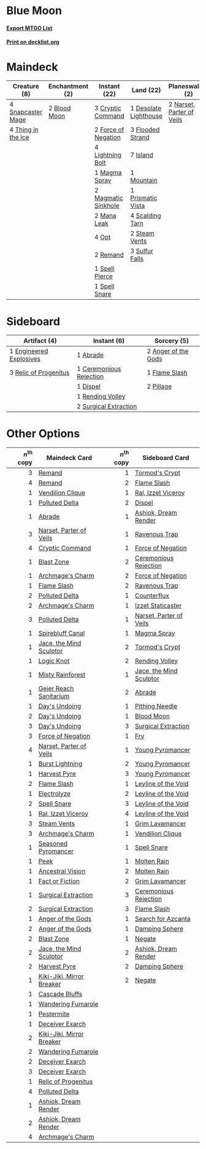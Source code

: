 # Blue Moon

#### [Export MTGO List](../collection/Blue%20Moon/Blue%20Moon.txt)
#### [Print on decklist.org](http://decklist.org/?deckmain=2%09Blood%20Moon%0A3%09Cryptic%20Command%0A1%09Desolate%20Lighthouse%0A3%09Flooded%20Strand%0A2%09Force%20of%20Negation%0A7%09Island%0A4%09Lightning%20Bolt%0A1%09Magma%20Spray%0A2%09Magmatic%20Sinkhole%0A2%09Mana%20Leak%0A1%09Mountain%0A2%09Narset,%20Parter%20of%20Veils%0A4%09Opt%0A1%09Prismatic%20Vista%0A2%09Remand%0A4%09Scalding%20Tarn%0A4%09Serum%20Visions%0A4%09Snapcaster%20Mage%0A1%09Spell%20Pierce%0A1%09Spell%20Snare%0A2%09Steam%20Vents%0A3%09Sulfur%20Falls%0A4%09Thing%20in%20the%20Ice&deckside=1%09Abrade%0A2%09Anger%20of%20the%20Gods%0A1%09Ceremonious%20Rejection%0A1%09Dispel%0A1%09Engineered%20Explosives%0A1%09Flame%20Slash%0A2%09Pillage%0A3%09Relic%20of%20Progenitus%0A1%09Rending%20Volley%0A2%09Surgical%20Extraction)
# Maindeck

|                                        Creature (8)                                         |                                   Enchantment (2)                                    |                                         Instant (22)                                         |                                           Land (22)                                            |                                          Planeswalker (2)                                          |                                       Sorcery (4)                                       |
|---------------------------------------------------------------------------------------------|--------------------------------------------------------------------------------------|----------------------------------------------------------------------------------------------|------------------------------------------------------------------------------------------------|----------------------------------------------------------------------------------------------------|-----------------------------------------------------------------------------------------|
|4 [Snapcaster Mage](http://gatherer.wizards.com/Pages/Card/Details.aspx?multiverseid=227676) |2 [Blood Moon](http://gatherer.wizards.com/Pages/Card/Details.aspx?multiverseid=45386)|3 [Cryptic Command](http://gatherer.wizards.com/Pages/Card/Details.aspx?multiverseid=438614)  |1 [Desolate Lighthouse](http://gatherer.wizards.com/Pages/Card/Details.aspx?multiverseid=240147)|2 [Narset, Parter of Veils](http://gatherer.wizards.com/Pages/Card/Details.aspx?multiverseid=460988)|4 [Serum Visions](http://gatherer.wizards.com/Pages/Card/Details.aspx?multiverseid=50145)|
|4 [Thing in the Ice](http://gatherer.wizards.com/Pages/Card/Details.aspx?multiverseid=409836)|                                                                                      |2 [Force of Negation](http://gatherer.wizards.com/Pages/Card/Details.aspx?multiverseid=464001)|3 [Flooded Strand](http://gatherer.wizards.com/Pages/Card/Details.aspx?multiverseid=405098)     |                                                                                                    |                                                                                         |
|                                                                                             |                                                                                      |4 [Lightning Bolt](http://gatherer.wizards.com/Pages/Card/Details.aspx?multiverseid=806)      |7 [Island](http://gatherer.wizards.com/Pages/Card/Details.aspx?multiverseid=439857)             |                                                                                                    |                                                                                         |
|                                                                                             |                                                                                      |1 [Magma Spray](http://gatherer.wizards.com/Pages/Card/Details.aspx?multiverseid=426843)      |1 [Mountain](http://gatherer.wizards.com/Pages/Card/Details.aspx?multiverseid=439859)           |                                                                                                    |                                                                                         |
|                                                                                             |                                                                                      |2 [Magmatic Sinkhole](http://gatherer.wizards.com/Pages/Card/Details.aspx?multiverseid=464084)|1 [Prismatic Vista](http://gatherer.wizards.com/Pages/Card/Details.aspx?multiverseid=464193)    |                                                                                                    |                                                                                         |
|                                                                                             |                                                                                      |2 [Mana Leak](http://gatherer.wizards.com/Pages/Card/Details.aspx?multiverseid=45242)         |4 [Scalding Tarn](http://gatherer.wizards.com/Pages/Card/Details.aspx?multiverseid=405107)      |                                                                                                    |                                                                                         |
|                                                                                             |                                                                                      |4 [Opt](http://gatherer.wizards.com/Pages/Card/Details.aspx?multiverseid=442948)              |2 [Steam Vents](http://gatherer.wizards.com/Pages/Card/Details.aspx?multiverseid=405109)        |                                                                                                    |                                                                                         |
|                                                                                             |                                                                                      |2 [Remand](http://gatherer.wizards.com/Pages/Card/Details.aspx?multiverseid=380255)           |3 [Sulfur Falls](http://gatherer.wizards.com/Pages/Card/Details.aspx?multiverseid=443135)       |                                                                                                    |                                                                                         |
|                                                                                             |                                                                                      |1 [Spell Pierce](http://gatherer.wizards.com/Pages/Card/Details.aspx?multiverseid=425876)     |                                                                                                |                                                                                                    |                                                                                         |
|                                                                                             |                                                                                      |1 [Spell Snare](http://gatherer.wizards.com/Pages/Card/Details.aspx?multiverseid=446100)      |                                                                                                |                                                                                                    |                                                                                         |


# Sideboard

|                                          Artifact (4)                                           |                                           Instant (6)                                            |                                         Sorcery (5)                                          |
|-------------------------------------------------------------------------------------------------|--------------------------------------------------------------------------------------------------|----------------------------------------------------------------------------------------------|
|1 [Engineered Explosives](http://gatherer.wizards.com/Pages/Card/Details.aspx?multiverseid=50139)|1 [Abrade](http://gatherer.wizards.com/Pages/Card/Details.aspx?multiverseid=430772)               |2 [Anger of the Gods](http://gatherer.wizards.com/Pages/Card/Details.aspx?multiverseid=438682)|
|3 [Relic of Progenitus](http://gatherer.wizards.com/Pages/Card/Details.aspx?multiverseid=174824) |1 [Ceremonious Rejection](http://gatherer.wizards.com/Pages/Card/Details.aspx?multiverseid=417613)|1 [Flame Slash](http://gatherer.wizards.com/Pages/Card/Details.aspx?multiverseid=416914)      |
|                                                                                                 |1 [Dispel](http://gatherer.wizards.com/Pages/Card/Details.aspx?multiverseid=401858)               |2 [Pillage](http://gatherer.wizards.com/Pages/Card/Details.aspx?multiverseid=14755)           |
|                                                                                                 |1 [Rending Volley](http://gatherer.wizards.com/Pages/Card/Details.aspx?multiverseid=394663)       |                                                                                              |
|                                                                                                 |2 [Surgical Extraction](http://gatherer.wizards.com/Pages/Card/Details.aspx?multiverseid=397706)  |                                                                                              |


# Other Options

|*n*<sup>th</sup> copy|                                           Maindeck Card                                           |*n*<sup>th</sup> copy|                                          Sideboard Card                                          |
|--------------------:|---------------------------------------------------------------------------------------------------|--------------------:|--------------------------------------------------------------------------------------------------|
|                    3|[Remand](http://gatherer.wizards.com/Pages/Card/Details.aspx?multiverseid=380255)                  |                    1|[Tormod's Crypt](http://gatherer.wizards.com/Pages/Card/Details.aspx?multiverseid=389723)         |
|                    4|[Remand](http://gatherer.wizards.com/Pages/Card/Details.aspx?multiverseid=380255)                  |                    2|[Flame Slash](http://gatherer.wizards.com/Pages/Card/Details.aspx?multiverseid=416914)            |
|                    1|[Vendilion Clique](http://gatherer.wizards.com/Pages/Card/Details.aspx?multiverseid=442065)        |                    1|[Ral, Izzet Viceroy](http://gatherer.wizards.com/Pages/Card/Details.aspx?multiverseid=452945)     |
|                    1|[Polluted Delta](http://gatherer.wizards.com/Pages/Card/Details.aspx?multiverseid=405104)          |                    2|[Dispel](http://gatherer.wizards.com/Pages/Card/Details.aspx?multiverseid=401858)                 |
|                    1|[Abrade](http://gatherer.wizards.com/Pages/Card/Details.aspx?multiverseid=430772)                  |                    1|[Ashiok, Dream Render](http://gatherer.wizards.com/Pages/Card/Details.aspx?multiverseid=461155)   |
|                    3|[Narset, Parter of Veils](http://gatherer.wizards.com/Pages/Card/Details.aspx?multiverseid=460988) |                    1|[Ravenous Trap](http://gatherer.wizards.com/Pages/Card/Details.aspx?multiverseid=197537)          |
|                    4|[Cryptic Command](http://gatherer.wizards.com/Pages/Card/Details.aspx?multiverseid=438614)         |                    1|[Force of Negation](http://gatherer.wizards.com/Pages/Card/Details.aspx?multiverseid=464001)      |
|                    1|[Blast Zone](http://gatherer.wizards.com/Pages/Card/Details.aspx?multiverseid=461171)              |                    2|[Ceremonious Rejection](http://gatherer.wizards.com/Pages/Card/Details.aspx?multiverseid=417613)  |
|                    1|[Archmage's Charm](http://gatherer.wizards.com/Pages/Card/Details.aspx?multiverseid=463989)        |                    2|[Force of Negation](http://gatherer.wizards.com/Pages/Card/Details.aspx?multiverseid=464001)      |
|                    1|[Flame Slash](http://gatherer.wizards.com/Pages/Card/Details.aspx?multiverseid=416914)             |                    2|[Ravenous Trap](http://gatherer.wizards.com/Pages/Card/Details.aspx?multiverseid=197537)          |
|                    2|[Polluted Delta](http://gatherer.wizards.com/Pages/Card/Details.aspx?multiverseid=405104)          |                    1|[Counterflux](http://gatherer.wizards.com/Pages/Card/Details.aspx?multiverseid=405183)            |
|                    2|[Archmage's Charm](http://gatherer.wizards.com/Pages/Card/Details.aspx?multiverseid=463989)        |                    1|[Izzet Staticaster](http://gatherer.wizards.com/Pages/Card/Details.aspx?multiverseid=253638)      |
|                    3|[Polluted Delta](http://gatherer.wizards.com/Pages/Card/Details.aspx?multiverseid=405104)          |                    1|[Narset, Parter of Veils](http://gatherer.wizards.com/Pages/Card/Details.aspx?multiverseid=460988)|
|                    1|[Spirebluff Canal](http://gatherer.wizards.com/Pages/Card/Details.aspx?multiverseid=417822)        |                    1|[Magma Spray](http://gatherer.wizards.com/Pages/Card/Details.aspx?multiverseid=426843)            |
|                    1|[Jace, the Mind Sculptor](http://gatherer.wizards.com/Pages/Card/Details.aspx?multiverseid=442051) |                    2|[Tormod's Crypt](http://gatherer.wizards.com/Pages/Card/Details.aspx?multiverseid=389723)         |
|                    1|[Logic Knot](http://gatherer.wizards.com/Pages/Card/Details.aspx?multiverseid=126151)              |                    2|[Rending Volley](http://gatherer.wizards.com/Pages/Card/Details.aspx?multiverseid=394663)         |
|                    1|[Misty Rainforest](http://gatherer.wizards.com/Pages/Card/Details.aspx?multiverseid=405102)        |                    1|[Jace, the Mind Sculptor](http://gatherer.wizards.com/Pages/Card/Details.aspx?multiverseid=442051)|
|                    1|[Geier Reach Sanitarium](http://gatherer.wizards.com/Pages/Card/Details.aspx?multiverseid=414510)  |                    2|[Abrade](http://gatherer.wizards.com/Pages/Card/Details.aspx?multiverseid=430772)                 |
|                    1|[Day's Undoing](http://gatherer.wizards.com/Pages/Card/Details.aspx?multiverseid=398652)           |                    1|[Pithing Needle](http://gatherer.wizards.com/Pages/Card/Details.aspx?multiverseid=129526)         |
|                    2|[Day's Undoing](http://gatherer.wizards.com/Pages/Card/Details.aspx?multiverseid=398652)           |                    1|[Blood Moon](http://gatherer.wizards.com/Pages/Card/Details.aspx?multiverseid=45386)              |
|                    3|[Day's Undoing](http://gatherer.wizards.com/Pages/Card/Details.aspx?multiverseid=398652)           |                    3|[Surgical Extraction](http://gatherer.wizards.com/Pages/Card/Details.aspx?multiverseid=397706)    |
|                    3|[Force of Negation](http://gatherer.wizards.com/Pages/Card/Details.aspx?multiverseid=464001)       |                    1|[Fry](http://gatherer.wizards.com/Pages/Card/Details.aspx?multiverseid=466894)                    |
|                    4|[Narset, Parter of Veils](http://gatherer.wizards.com/Pages/Card/Details.aspx?multiverseid=460988) |                    1|[Young Pyromancer](http://gatherer.wizards.com/Pages/Card/Details.aspx?multiverseid=426592)       |
|                    1|[Burst Lightning](http://gatherer.wizards.com/Pages/Card/Details.aspx?multiverseid=397662)         |                    2|[Young Pyromancer](http://gatherer.wizards.com/Pages/Card/Details.aspx?multiverseid=426592)       |
|                    1|[Harvest Pyre](http://gatherer.wizards.com/Pages/Card/Details.aspx?multiverseid=220010)            |                    3|[Young Pyromancer](http://gatherer.wizards.com/Pages/Card/Details.aspx?multiverseid=426592)       |
|                    2|[Flame Slash](http://gatherer.wizards.com/Pages/Card/Details.aspx?multiverseid=416914)             |                    1|[Leyline of the Void](http://gatherer.wizards.com/Pages/Card/Details.aspx?multiverseid=107682)    |
|                    1|[Electrolyze](http://gatherer.wizards.com/Pages/Card/Details.aspx?multiverseid=247276)             |                    2|[Leyline of the Void](http://gatherer.wizards.com/Pages/Card/Details.aspx?multiverseid=107682)    |
|                    2|[Spell Snare](http://gatherer.wizards.com/Pages/Card/Details.aspx?multiverseid=446100)             |                    3|[Leyline of the Void](http://gatherer.wizards.com/Pages/Card/Details.aspx?multiverseid=107682)    |
|                    1|[Ral, Izzet Viceroy](http://gatherer.wizards.com/Pages/Card/Details.aspx?multiverseid=452945)      |                    4|[Leyline of the Void](http://gatherer.wizards.com/Pages/Card/Details.aspx?multiverseid=107682)    |
|                    3|[Steam Vents](http://gatherer.wizards.com/Pages/Card/Details.aspx?multiverseid=405109)             |                    1|[Grim Lavamancer](http://gatherer.wizards.com/Pages/Card/Details.aspx?multiverseid=430589)        |
|                    3|[Archmage's Charm](http://gatherer.wizards.com/Pages/Card/Details.aspx?multiverseid=463989)        |                    1|[Vendilion Clique](http://gatherer.wizards.com/Pages/Card/Details.aspx?multiverseid=442065)       |
|                    1|[Seasoned Pyromancer](http://gatherer.wizards.com/Pages/Card/Details.aspx?multiverseid=464094)     |                    1|[Spell Snare](http://gatherer.wizards.com/Pages/Card/Details.aspx?multiverseid=446100)            |
|                    1|[Peek](http://gatherer.wizards.com/Pages/Card/Details.aspx?multiverseid=130903)                    |                    1|[Molten Rain](http://gatherer.wizards.com/Pages/Card/Details.aspx?multiverseid=425928)            |
|                    1|[Ancestral Vision](http://gatherer.wizards.com/Pages/Card/Details.aspx?multiverseid=189244)        |                    2|[Molten Rain](http://gatherer.wizards.com/Pages/Card/Details.aspx?multiverseid=425928)            |
|                    1|[Fact or Fiction](http://gatherer.wizards.com/Pages/Card/Details.aspx?multiverseid=405223)         |                    2|[Grim Lavamancer](http://gatherer.wizards.com/Pages/Card/Details.aspx?multiverseid=430589)        |
|                    1|[Surgical Extraction](http://gatherer.wizards.com/Pages/Card/Details.aspx?multiverseid=397706)     |                    3|[Ceremonious Rejection](http://gatherer.wizards.com/Pages/Card/Details.aspx?multiverseid=417613)  |
|                    2|[Surgical Extraction](http://gatherer.wizards.com/Pages/Card/Details.aspx?multiverseid=397706)     |                    3|[Flame Slash](http://gatherer.wizards.com/Pages/Card/Details.aspx?multiverseid=416914)            |
|                    1|[Anger of the Gods](http://gatherer.wizards.com/Pages/Card/Details.aspx?multiverseid=438682)       |                    1|[Search for Azcanta](http://gatherer.wizards.com/Pages/Card/Details.aspx?multiverseid=435226)     |
|                    2|[Anger of the Gods](http://gatherer.wizards.com/Pages/Card/Details.aspx?multiverseid=438682)       |                    1|[Damping Sphere](http://gatherer.wizards.com/Pages/Card/Details.aspx?multiverseid=443101)         |
|                    2|[Blast Zone](http://gatherer.wizards.com/Pages/Card/Details.aspx?multiverseid=461171)              |                    1|[Negate](http://gatherer.wizards.com/Pages/Card/Details.aspx?multiverseid=423707)                 |
|                    2|[Jace, the Mind Sculptor](http://gatherer.wizards.com/Pages/Card/Details.aspx?multiverseid=442051) |                    2|[Ashiok, Dream Render](http://gatherer.wizards.com/Pages/Card/Details.aspx?multiverseid=461155)   |
|                    2|[Harvest Pyre](http://gatherer.wizards.com/Pages/Card/Details.aspx?multiverseid=220010)            |                    2|[Damping Sphere](http://gatherer.wizards.com/Pages/Card/Details.aspx?multiverseid=443101)         |
|                    1|[Kiki-Jiki, Mirror Breaker](http://gatherer.wizards.com/Pages/Card/Details.aspx?multiverseid=50321)|                    2|[Negate](http://gatherer.wizards.com/Pages/Card/Details.aspx?multiverseid=423707)                 |
|                    1|[Cascade Bluffs](http://gatherer.wizards.com/Pages/Card/Details.aspx?multiverseid=442226)          |                     |                                                                                                  |
|                    1|[Wandering Fumarole](http://gatherer.wizards.com/Pages/Card/Details.aspx?multiverseid=407692)      |                     |                                                                                                  |
|                    1|[Pestermite](http://gatherer.wizards.com/Pages/Card/Details.aspx?multiverseid=139428)              |                     |                                                                                                  |
|                    1|[Deceiver Exarch](http://gatherer.wizards.com/Pages/Card/Details.aspx?multiverseid=376301)         |                     |                                                                                                  |
|                    2|[Kiki-Jiki, Mirror Breaker](http://gatherer.wizards.com/Pages/Card/Details.aspx?multiverseid=50321)|                     |                                                                                                  |
|                    2|[Wandering Fumarole](http://gatherer.wizards.com/Pages/Card/Details.aspx?multiverseid=407692)      |                     |                                                                                                  |
|                    2|[Deceiver Exarch](http://gatherer.wizards.com/Pages/Card/Details.aspx?multiverseid=376301)         |                     |                                                                                                  |
|                    3|[Deceiver Exarch](http://gatherer.wizards.com/Pages/Card/Details.aspx?multiverseid=376301)         |                     |                                                                                                  |
|                    1|[Relic of Progenitus](http://gatherer.wizards.com/Pages/Card/Details.aspx?multiverseid=174824)     |                     |                                                                                                  |
|                    4|[Polluted Delta](http://gatherer.wizards.com/Pages/Card/Details.aspx?multiverseid=405104)          |                     |                                                                                                  |
|                    1|[Ashiok, Dream Render](http://gatherer.wizards.com/Pages/Card/Details.aspx?multiverseid=461155)    |                     |                                                                                                  |
|                    2|[Ashiok, Dream Render](http://gatherer.wizards.com/Pages/Card/Details.aspx?multiverseid=461155)    |                     |                                                                                                  |
|                    4|[Archmage's Charm](http://gatherer.wizards.com/Pages/Card/Details.aspx?multiverseid=463989)        |                     |                                                                                                  |

